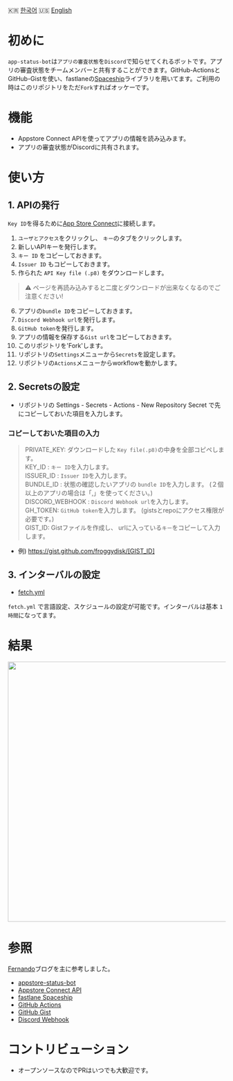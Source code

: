 🇰🇷 [한국어](./README-KOREAN.md) 🇺🇸 [English](./README.md)

# 初めに
`app-status-bot`は`アプリの審査状態`を`Discord`で知らせてくれるボットです。アプリの審査状態をチームメンバーと共有することができます。GitHub-ActionsとGitHub-Gistを使い、fastlaneの[Spaceship](https://github.com/fastlane/fastlane/tree/master/spaceship)ライブラリを用いてます。ご利用の時はこのリポジトリをただ`Fork`すればオッケーです。


# 機能
- Appstore Connect APIを使ってアプリの情報を読み込みます。
- アプリの審査状態がDiscordに共有されます。


# 使い方

## 1. APIの発行
`Key ID`を得るために[App Store Connect](https://appstoreconnect.apple.com/)に接続します。

1. `ユーザとアクセス`をクリックし、 `キー`のタブをクリックします。 
2.  新しいAPIキーを発行します。
3. `キー ID` をコピーしておきます。
4. `Issuer ID` もコピーしておきます。
5.  作られた `API Key file (.p8)` をダウンロードします。
  > ⚠️ ページを再読み込みすると二度とダウンロードが出来なくなるのでご注意ください! 
6. アプリの`bundle ID`をコピーしておきます。
7. `Discord Webhook url`を発行します。 
8. `GitHub token`を発行します。
9. アプリの情報を保存する`Gist url`をコピーしておきます。
10. このリポジトリを'Fork'します。
11. リポジトリの`Settings`メニューから`Secrets`を設定します。
12. リポジトリの`Actions`メニューからworkflowを動かします。


## 2. Secretsの設定

- リポジトリの Settings - Secrets - Actions - New Repository Secret で先にコピーしておいた項目を入力します。

### コピーしておいた項目の入力

> PRIVATE_KEY: ダウンロードした `Key file(.p8)`の中身を全部コピペします。  
> KEY_ID : `キー ID`を入力します。  
> ISSUER_ID : `Issuer ID`を入力します。   
> BUNDLE_ID : 状態の確認したいアプリの `bundle ID`を入力します。 (２個以上のアプリの場合は「,」を使ってください。)  
> DISCORD_WEBHOOK :  `Discord Webhook url`を入力します。  
> GH_TOKEN: `GitHub token`を入力します。 (gistsとrepoにアクセス権限が必要です。)  
> GIST_ID: Gistファイルを作成し、 urlに入っている`キー`をコピーして入力します。  
  - 例) https://gist.github.com/froggydisk/[GIST_ID]

## 3. インターバルの設定

- [fetch.yml](./.github/workflows/fetch.yml) 

`fetch.yml` で言語設定、スケジュールの設定が可能です。インターバルは基本 `1時間`になってます。


# 結果
<img src="https://github.com/froggydisk/froggydisk.github.io/blob/master/assets/img/discord-noti.png?raw=true" width="600">  


# 参照

[Fernando](https://fernando.kr/ios/2020-11-08-ios-appstore-status-bot/)ブログを主に参考しました。
- [appstore-status-bot](https://github.com/techinpark/appstore-status-bot)
- [Appstore Connect API](https://developer.apple.com/documentation/appstoreconnectapi)  
- [fastlane Spaceship](https://github.com/fastlane/fastlane/tree/master/spaceship)  
- [GitHub Actions](https://docs.github.com/en/actions)  
- [GitHub Gist](https://gist.github.com)  
- [Discord Webhook](https://support.discord.com/hc/en-us/articles/228383668-Intro-to-Webhooks)



# コントリビューション 
- オープンソースなのでPRはいつでも大歓迎です。

